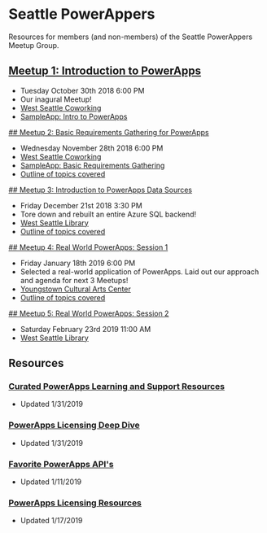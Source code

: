 # Seattle PowerAppers
Resources for members (and non-members) of the Seattle PowerAppers Meetup Group.

## [Meetup 1: Introduction to PowerApps](https://www.meetup.com/Seattle-PowerAppers/events/jkkrkqyxnbpc/)

- Tuesday October 30th 2018 6:00 PM
- Our inagural Meetup! 
- [West Seattle Coworking](http://www.westseattlecoworking.com/)
- [SampleApp: Intro to PowerApps](./apps/introToPowerapps.msapp)

[## Meetup 2: Basic Requirements Gathering for PowerApps](https://www.meetup.com/Seattle-PowerAppers/events/pcchlqyxpblc/)

- Wednesday November 28th 2018 6:00 PM
- [West Seattle Coworking](http://www.westseattlecoworking.com/)
- [SampleApp: Basic Requirements Gathering](./apps/basicRequirements.msapp)
- [Outline of topics covered](./outlines/basicReqGathering.md)

[## Meetup 3: Introduction to PowerApps Data Sources](https://www.meetup.com/Seattle-PowerAppers/events/lfjklqyxqbjc/)

- Friday December 21st 2018 3:30 PM
- Tore down and rebuilt an entire Azure SQL backend!
- [West Seattle Library](https://www.spl.org/hours-and-locations/west-seattle-branch)
- [Outline of topics covered](./outlines/introToDataSources.md)

[## Meetup 4: Real World PowerApps: Session 1](https://www.meetup.com/Seattle-PowerAppers/events/257957726/)

- Friday January 18th 2019 6:00 PM
- Selected a real-world application of PowerApps. Laid out our approach and agenda for next 3 Meetups!
- [Youngstown Cultural Arts Center](http://youngstownarts.org/)
- [Outline of topics covered](./outlines/realWorldPowerApps1.md)

[## Meetup 5: Real World PowerApps: Session 2](https://www.meetup.com/Seattle-PowerAppers/events/258614987/)

- Saturday February 23rd 2019 11:00 AM
- [West Seattle Library](https://www.spl.org/hours-and-locations/west-seattle-branch)

## Resources

### [Curated PowerApps Learning and Support Resources](./gettingStartedResources.md)

- Updated 1/31/2019

### [PowerApps Licensing Deep Dive](./powerappsLicensing.md)

- Updated 1/31/2019

### [Favorite PowerApps API's](./favoriteAPIs.md)

- Updated 1/11/2019

### [PowerApps Licensing Resources](./powerappsLicensing.md)

- Updated 1/17/2019
